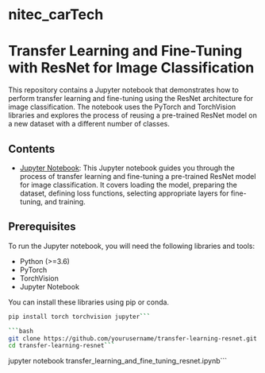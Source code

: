 # nitec_carTech

# Transfer Learning and Fine-Tuning with ResNet for Image Classification

This repository contains a Jupyter notebook that demonstrates how to perform transfer learning and fine-tuning using the ResNet architecture for image classification. The notebook uses the PyTorch and TorchVision libraries and explores the process of reusing a pre-trained ResNet model on a new dataset with a different number of classes.

## Contents

- [Jupyter Notebook](transfer_learning_and_fine_tuning_resnet.ipynb): This Jupyter notebook guides you through the process of transfer learning and fine-tuning a pre-trained ResNet model for image classification. It covers loading the model, preparing the dataset, defining loss functions, selecting appropriate layers for fine-tuning, and training.

## Prerequisites

To run the Jupyter notebook, you will need the following libraries and tools:

- Python (>=3.6)
- PyTorch
- TorchVision
- Jupyter Notebook

You can install these libraries using pip or conda.

```bash
pip install torch torchvision jupyter```

```bash
git clone https://github.com/yourusername/transfer-learning-resnet.git
cd transfer-learning-resnet```

```
jupyter notebook transfer_learning_and_fine_tuning_resnet.ipynb```